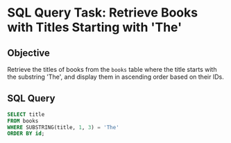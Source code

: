 # SQL Query Task: Retrieve Books with Titles Starting with 'The'

## Objective
Retrieve the titles of books from the `books` table where the title starts with the substring 'The', and display them in ascending order based on their IDs.

## SQL Query

```sql
SELECT title 
FROM books
WHERE SUBSTRING(title, 1, 3) = 'The'
ORDER BY id;
